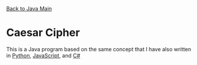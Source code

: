 [Back to Java Main](../)

# Caesar Cipher

This is a Java program based on the same concept that I have also written in [Python](../../python/caesarcipher), [JavaScript](../../webdev/caesarcipher), and [C#](../../csharp/caesarcipher)
